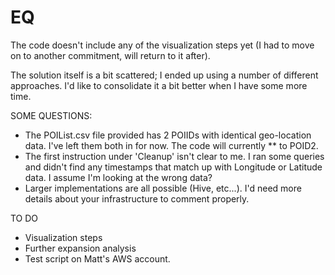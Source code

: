 # EQ

The code doesn't include any of the visualization steps yet (I had to move on to another commitment, will return to it after).

The solution itself is a bit scattered; I ended up using a number of different approaches.  I'd like to consolidate it a bit better when I have some more time.

SOME QUESTIONS:
- The POIList.csv file provided has 2 POIIDs with identical geo-location data.  I've left them both in for now.  The code will currently ** to POID2.
- The first instruction under 'Cleanup' isn't clear to me.  I ran some queries and didn't find any timestamps that match up with Longitude or Latitude data.  I assume I'm looking at the wrong data?
- Larger implementations are all possible (Hive, etc...).  I'd need more details about your infrastructure to comment properly.

TO DO
- Visualization steps
- Further expansion analysis
- Test script on Matt's AWS account.
